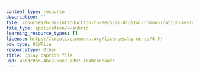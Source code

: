 ```yaml
---
content_type: resource
description: ''
file: /courses/6-02-introduction-to-eecs-ii-digital-communication-systems-fall-2012/46b3c8654bc25ae7adb746a8cbccaafc_EG6PPYma050.vtt
file_type: application/x-subrip
learning_resource_types: []
license: https://creativecommons.org/licenses/by-nc-sa/4.0/
ocw_type: OCWFile
resourcetype: Other
title: 3play caption file
uid: 46b3c865-4bc2-5ae7-adb7-46a8cbccaafc
---
```

